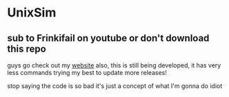 # UnixSim
## sub to Frinkifail on youtube or don't download this repo
guys go check out my [website](https://frinkifail.wixsite.com/unixsim)
also, this is still being developed, it has very less commands trying my best to update more releases!

stop saying the code is so bad it's just a concept of what I'm gonna do idiot